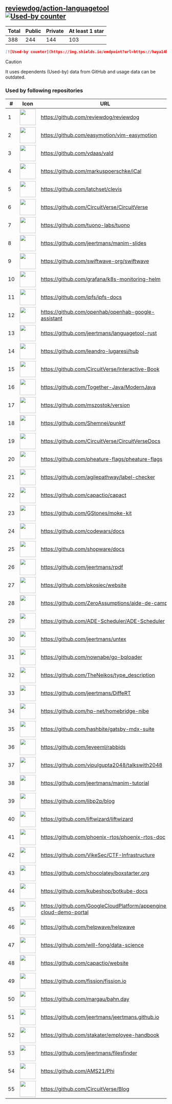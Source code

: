 





## [reviewdog/action-languagetool](https://github.com/reviewdog/action-languagetool) [![Used-by counter](https://img.shields.io/endpoint?url=https://haya14busa.github.io/github-used-by/data/reviewdog/action-languagetool/shieldsio.json)](https://github.com/haya14busa/github-used-by/tree/main/repo/reviewdog/action-languagetool)

| Total | Public | Private | At least 1 star
| ----- | ------ | ------- | ---------------
| 388 | 244 | 144 | 103 |

```md
[![Used-by counter](https://img.shields.io/endpoint?url=https://haya14busa.github.io/github-used-by/data/reviewdog/action-languagetool/shieldsio.json)](https://github.com/haya14busa/github-used-by/tree/main/repo/reviewdog/action-languagetool)
```

> [!CAUTION]
> It uses dependents (Used-by) data from GitHub and usage data can be outdated.

### Used by following repositories

| # | Icon | URL | Stars |
| -- | -- | -- | -- | 
|1|<img src="https://github.com/reviewdog.png" width=50 height=50>|https://github.com/reviewdog/reviewdog|8169|
|2|<img src="https://github.com/easymotion.png" width=50 height=50>|https://github.com/easymotion/vim-easymotion|7553|
|3|<img src="https://github.com/vdaas.png" width=50 height=50>|https://github.com/vdaas/vald|1573|
|4|<img src="https://github.com/markuspoerschke.png" width=50 height=50>|https://github.com/markuspoerschke/iCal|1140|
|5|<img src="https://github.com/latchset.png" width=50 height=50>|https://github.com/latchset/clevis|984|
|6|<img src="https://github.com/CircuitVerse.png" width=50 height=50>|https://github.com/CircuitVerse/CircuitVerse|930|
|7|<img src="https://github.com/tuono-labs.png" width=50 height=50>|https://github.com/tuono-labs/tuono|628|
|8|<img src="https://github.com/jeertmans.png" width=50 height=50>|https://github.com/jeertmans/manim-slides|556|
|9|<img src="https://github.com/swiftwave-org.png" width=50 height=50>|https://github.com/swiftwave-org/swiftwave|541|
|10|<img src="https://github.com/grafana.png" width=50 height=50>|https://github.com/grafana/k8s-monitoring-helm|335|
|11|<img src="https://github.com/ipfs.png" width=50 height=50>|https://github.com/ipfs/ipfs-docs|305|
|12|<img src="https://github.com/openhab.png" width=50 height=50>|https://github.com/openhab/openhab-google-assistant|173|
|13|<img src="https://github.com/jeertmans.png" width=50 height=50>|https://github.com/jeertmans/languagetool-rust|170|
|14|<img src="https://github.com/leandro-lugaresi.png" width=50 height=50>|https://github.com/leandro-lugaresi/hub|146|
|15|<img src="https://github.com/CircuitVerse.png" width=50 height=50>|https://github.com/CircuitVerse/Interactive-Book|143|
|16|<img src="https://github.com/Together-Java.png" width=50 height=50>|https://github.com/Together-Java/ModernJava|108|
|17|<img src="https://github.com/mszostok.png" width=50 height=50>|https://github.com/mszostok/version|105|
|18|<img src="https://github.com/Shemnei.png" width=50 height=50>|https://github.com/Shemnei/punktf|99|
|19|<img src="https://github.com/CircuitVerse.png" width=50 height=50>|https://github.com/CircuitVerse/CircuitVerseDocs|88|
|20|<img src="https://github.com/pheature-flags.png" width=50 height=50>|https://github.com/pheature-flags/pheature-flags|82|
|21|<img src="https://github.com/agilepathway.png" width=50 height=50>|https://github.com/agilepathway/label-checker|80|
|22|<img src="https://github.com/capactio.png" width=50 height=50>|https://github.com/capactio/capact|79|
|23|<img src="https://github.com/GStones.png" width=50 height=50>|https://github.com/GStones/moke-kit|74|
|24|<img src="https://github.com/codewars.png" width=50 height=50>|https://github.com/codewars/docs|56|
|25|<img src="https://github.com/shopware.png" width=50 height=50>|https://github.com/shopware/docs|51|
|26|<img src="https://github.com/jeertmans.png" width=50 height=50>|https://github.com/jeertmans/rpdf|36|
|27|<img src="https://github.com/pkosiec.png" width=50 height=50>|https://github.com/pkosiec/website|32|
|28|<img src="https://github.com/ZeroAssumptions.png" width=50 height=50>|https://github.com/ZeroAssumptions/aide-de-camp|31|
|29|<img src="https://github.com/ADE-Scheduler.png" width=50 height=50>|https://github.com/ADE-Scheduler/ADE-Scheduler|28|
|30|<img src="https://github.com/jeertmans.png" width=50 height=50>|https://github.com/jeertmans/untex|27|
|31|<img src="https://github.com/nownabe.png" width=50 height=50>|https://github.com/nownabe/go-bqloader|21|
|32|<img src="https://github.com/TheNeikos.png" width=50 height=50>|https://github.com/TheNeikos/type_description|19|
|33|<img src="https://github.com/jeertmans.png" width=50 height=50>|https://github.com/jeertmans/DiffeRT|18|
|34|<img src="https://github.com/hp-net.png" width=50 height=50>|https://github.com/hp-net/homebridge-nibe|16|
|35|<img src="https://github.com/hashbite.png" width=50 height=50>|https://github.com/hashbite/gatsby-mdx-suite|14|
|36|<img src="https://github.com/leveeml.png" width=50 height=50>|https://github.com/leveeml/rabbids|14|
|37|<img src="https://github.com/vipulgupta2048.png" width=50 height=50>|https://github.com/vipulgupta2048/talkswith2048|12|
|38|<img src="https://github.com/jeertmans.png" width=50 height=50>|https://github.com/jeertmans/manim-tutorial|10|
|39|<img src="https://github.com/libp2p.png" width=50 height=50>|https://github.com/libp2p/blog|9|
|40|<img src="https://github.com/liftwizard.png" width=50 height=50>|https://github.com/liftwizard/liftwizard|9|
|41|<img src="https://github.com/phoenix-rtos.png" width=50 height=50>|https://github.com/phoenix-rtos/phoenix-rtos-doc|8|
|42|<img src="https://github.com/VikeSec.png" width=50 height=50>|https://github.com/VikeSec/CTF-Infrastructure|8|
|43|<img src="https://github.com/chocolatey.png" width=50 height=50>|https://github.com/chocolatey/boxstarter.org|7|
|44|<img src="https://github.com/kubeshop.png" width=50 height=50>|https://github.com/kubeshop/botkube-docs|7|
|45|<img src="https://github.com/GoogleCloudPlatform.png" width=50 height=50>|https://github.com/GoogleCloudPlatform/appengine-cloud-demo-portal|7|
|46|<img src="https://github.com/helpwave.png" width=50 height=50>|https://github.com/helpwave/helpwave|6|
|47|<img src="https://github.com/will-fong.png" width=50 height=50>|https://github.com/will-fong/data-science|6|
|48|<img src="https://github.com/capactio.png" width=50 height=50>|https://github.com/capactio/website|6|
|49|<img src="https://github.com/fission.png" width=50 height=50>|https://github.com/fission/fission.io|6|
|50|<img src="https://github.com/margau.png" width=50 height=50>|https://github.com/margau/bahn.day|5|
|51|<img src="https://github.com/jeertmans.png" width=50 height=50>|https://github.com/jeertmans/jeertmans.github.io|5|
|52|<img src="https://github.com/stakater.png" width=50 height=50>|https://github.com/stakater/employee-handbook|5|
|53|<img src="https://github.com/jeertmans.png" width=50 height=50>|https://github.com/jeertmans/filesfinder|5|
|54|<img src="https://github.com/AMS21.png" width=50 height=50>|https://github.com/AMS21/Phi|5|
|55|<img src="https://github.com/CircuitVerse.png" width=50 height=50>|https://github.com/CircuitVerse/Blog|5|
